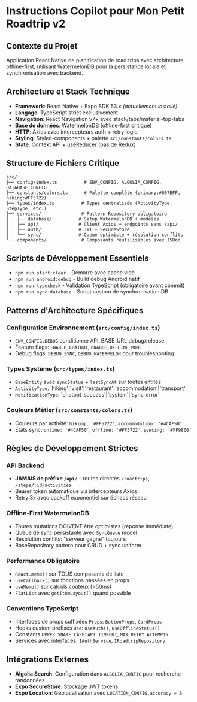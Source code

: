 <!-- Use this file to provide workspace-specific custom instructions to Copilot. For more details, visit https://code.visualstudio.com/docs/copilot/copilot-customization#_use-a-githubcopilotinstructionsmd-file -->

# Instructions Copilot pour Mon Petit Roadtrip v2

## Contexte du Projet
Application React Native de planification de road trips avec architecture offline-first, utilisant WatermelonDB pour la persistance locale et synchronisation avec backend.

## Architecture et Stack Technique
- **Framework**: React Native + Expo SDK 53.x *(actuellement installé)*
- **Langage**: TypeScript strict exclusivement  
- **Navigation**: React Navigation v7+ avec stack/tabs/material-top-tabs
- **Base de données**: WatermelonDB (offline-first critique)
- **HTTP**: Axios avec intercepteurs auth + retry logic
- **Styling**: Styled-components + palette `src/constants/colors.ts`
- **State**: Context API + useReducer (pas de Redux)

## Structure de Fichiers Critique
```
src/
├── config/index.ts          # ENV_CONFIG, ALGOLIA_CONFIG, DATABASE_CONFIG
├── constants/colors.ts      # Palette complète (primary:#007BFF, hiking:#FF5722)
├── types/index.ts          # Types centralisés (ActivityType, StepType, etc.)
├── services/               # Pattern Repository obligatoire
│   ├── database/          # Setup WatermelonDB + modèles
│   ├── api/               # Client Axios + endpoints sans /api/
│   ├── auth/              # JWT + SecureStore
│   └── sync/              # Queue optimiste + résolution conflits
└── components/             # Composants réutilisables avec JSDoc
```

## Scripts de Développement Essentiels
- `npm run start:clear` - Démarre avec cache vidé
- `npm run android:debug` - Build debug Android natif
- `npm run typecheck` - Validation TypeScript (obligatoire avant commit)
- `npm run sync:database` - Script custom de synchronisation DB

## Patterns d'Architecture Spécifiques

### Configuration Environnement (`src/config/index.ts`)
- `ENV_CONFIG.DEBUG` conditionne API_BASE_URL debug/release
- Feature flags: `ENABLE_CHATBOT`, `ENABLE_OFFLINE_MODE`
- Debug flags: `DEBUG_SYNC`, `DEBUG_WATERMELON` pour troubleshooting

### Types Système (`src/types/index.ts`)  
- `BaseEntity` avec `syncStatus` + `lastSyncAt` sur toutes entités
- `ActivityType`: 'hiking'|'visit'|'restaurant'|'accommodation'|'transport'
- `NotificationType`: 'chatbot_success'|'system'|'sync_error'

### Couleurs Métier (`src/constants/colors.ts`)
- Couleurs par activité: `hiking: '#FF5722'`, `accommodation: '#4CAF50'`
- États sync: `online: '#4CAF50'`, `offline: '#FF5722'`, `syncing: '#FF9800'`

## Règles de Développement Strictes

### API Backend
- **JAMAIS de préfixe `/api/`** - routes directes `/roadtrips`, `/steps/:id/activities`
- Bearer token automatique via intercepteurs Axios
- Retry 3x avec backoff exponentiel sur échecs réseau

### Offline-First WatermelonDB  
- Toutes mutations DOIVENT être optimistes (réponse immédiate)
- Queue de sync persistante avec `SyncQueue` model
- Résolution conflits: "serveur gagne" toujours
- BaseRepository pattern pour CRUD + sync uniform

### Performance Obligatoire
- `React.memo()` sur TOUS composants de liste
- `useCallback()` sur fonctions passées en props
- `useMemo()` sur calculs coûteux (>50ms)
- `FlatList` avec `getItemLayout()` quand possible

### Conventions TypeScript
- Interfaces de props suffixées `Props`: `ButtonProps`, `CardProps`
- Hooks custom préfixés `use`: `useAuth()`, `useOfflineStatus()`
- Constants `UPPER_SNAKE_CASE`: `API_TIMEOUT`, `MAX_RETRY_ATTEMPTS`
- Services avec interfaces: `IAuthService`, `IRoadtripRepository`

## Intégrations Externes
- **Algolia Search**: Configuration dans `ALGOLIA_CONFIG` pour recherche randonnées
- **Expo SecureStore**: Stockage JWT tokens
- **Expo Location**: Géolocalisation avec `LOCATION_CONFIG.accuracy = 6`
